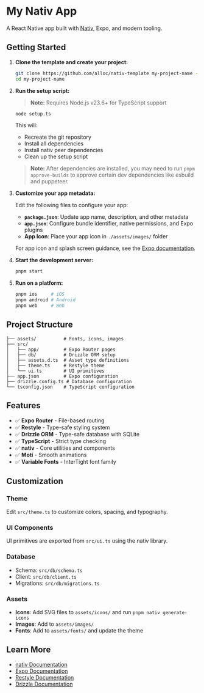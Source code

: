 # My Nativ App

A React Native app built with [Nativ](https://github.com/alloc/nativ), Expo, and modern tooling.

## Getting Started

1. **Clone the template and create your project:**

   ```bash
   git clone https://github.com/alloc/nativ-template my-project-name --depth 1
   cd my-project-name
   ```

2. **Run the setup script:**

   > **Note:** Requires Node.js v23.6+ for TypeScript support

   ```bash
   node setup.ts
   ```

   This will:
   - Recreate the git repository
   - Install all dependencies
   - Install nativ peer dependencies
   - Clean up the setup script

   > **Note:** After dependencies are installed, you may need to run `pnpm approve-builds` to approve certain dev dependencies like esbuild and puppeteer.

3. **Customize your app metadata:**

   Edit the following files to configure your app:
   - **`package.json`**: Update app name, description, and other metadata
   - **`app.json`**: Configure bundle identifier, native permissions, and Expo plugins
   - **App Icon**: Place your app icon in `./assets/images/` folder

   For app icon and splash screen guidance, see the [Expo documentation](https://docs.expo.dev/develop/user-interface/splash-screen-and-app-icon/).

4. **Start the development server:**

   ```bash
   pnpm start
   ```

5. **Run on a platform:**
   ```bash
   pnpm ios     # iOS
   pnpm android # Android
   pnpm web     # Web
   ```

## Project Structure

```
├── assets/          # Fonts, icons, images
├── src/
│   ├── app/         # Expo Router pages
│   ├── db/          # Drizzle ORM setup
│   ├── assets.d.ts  # Asset type definitions
│   ├── theme.ts     # Restyle theme
│   └── ui.ts        # UI primitives
├── app.json         # Expo configuration
├── drizzle.config.ts # Database configuration
└── tsconfig.json    # TypeScript configuration
```

## Features

- ✅ **Expo Router** - File-based routing
- ✅ **Restyle** - Type-safe styling system
- ✅ **Drizzle ORM** - Type-safe database with SQLite
- ✅ **TypeScript** - Strict type checking
- ✅ **nativ** - Core utilities and components
- ✅ **Moti** - Smooth animations
- ✅ **Variable Fonts** - InterTight font family

## Customization

### Theme

Edit `src/theme.ts` to customize colors, spacing, and typography.

### UI Components

UI primitives are exported from `src/ui.ts` using the nativ library.

### Database

- Schema: `src/db/schema.ts`
- Client: `src/db/client.ts`
- Migrations: `src/db/migrations.ts`

### Assets

- **Icons**: Add SVG files to `assets/icons/` and run `pnpm nativ generate-icons`
- **Images**: Add to `assets/images/`
- **Fonts**: Add to `assets/fonts/` and update the theme

## Learn More

- [nativ Documentation](../nativ/README.md)
- [Expo Documentation](https://docs.expo.dev/)
- [Restyle Documentation](https://github.com/Shopify/restyle)
- [Drizzle Documentation](https://orm.drizzle.team/)
